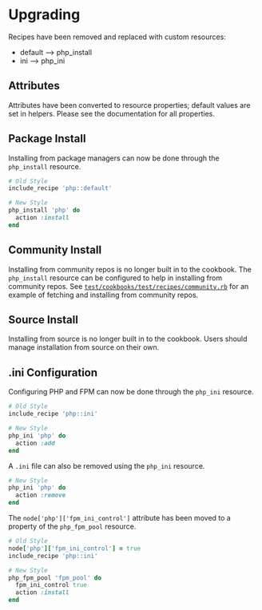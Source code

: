 # Upgrading

Recipes have been removed and replaced with custom resources:

- default --> php_install
- ini     --> php_ini

## Attributes

Attributes have been converted to resource properties; default values are set in helpers. Please see the documentation for all properties.

## Package Install

Installing from package managers can now be done through the `php_install` resource.

```ruby
# Old Style
include_recipe 'php::default'
```

```ruby
# New Style
php_install 'php' do
  action :install
end
```

## Community Install

Installing from community repos is no longer built in to the cookbook. The `php_install` resource can be configured to help in installing from community repos. See [`test/cookbooks/test/recipes/community.rb`](https://github.com/sous-chefs/php/tree/main/test/cookbooks/test/recipes/community.rb) for an example of fetching and installing from community repos.

## Source Install

Installing from source is no longer built in to the cookbook. Users should manage installation from source on their own.

## .ini Configuration

Configuring PHP and FPM can now be done through the `php_ini` resource.

```ruby
# Old Style
include_recipe 'php::ini'
```

```ruby
# New Style
php_ini 'php' do
  action :add
end
```

A `.ini` file can also be removed using the `php_ini` resource.

```ruby
# New Style
php_ini 'php' do
  action :remove
end
```

The `node['php']['fpm_ini_control']` attribute has been moved to a property of the `php_fpm_pool` resource.

```ruby
# Old Style
node['php']['fpm_ini_control'] = true
include_recipe 'php::ini'
```

```ruby
# New Style
php_fpm_pool 'fpm_pool' do
  fpm_ini_control true
  action :install
end
```
